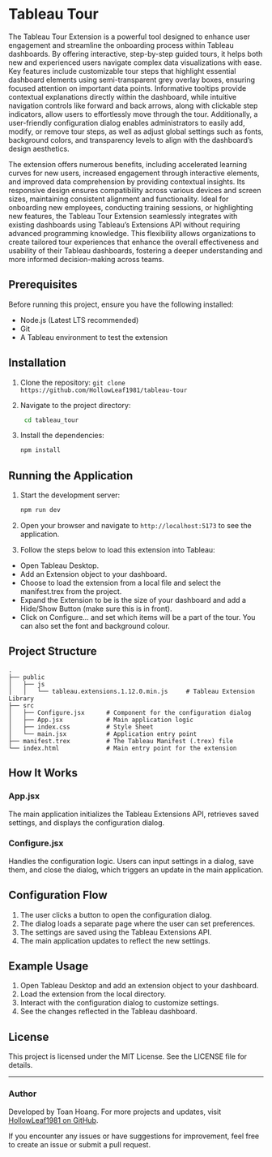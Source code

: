 # Tableau Tour

The Tableau Tour Extension is a powerful tool designed to enhance user engagement and streamline the onboarding process within Tableau dashboards. By offering interactive, step-by-step guided tours, it helps both new and experienced users navigate complex data visualizations with ease. Key features include customizable tour steps that highlight essential dashboard elements using semi-transparent grey overlay boxes, ensuring focused attention on important data points. Informative tooltips provide contextual explanations directly within the dashboard, while intuitive navigation controls like forward and back arrows, along with clickable step indicators, allow users to effortlessly move through the tour. Additionally, a user-friendly configuration dialog enables administrators to easily add, modify, or remove tour steps, as well as adjust global settings such as fonts, background colors, and transparency levels to align with the dashboard’s design aesthetics.

The extension offers numerous benefits, including accelerated learning curves for new users, increased engagement through interactive elements, and improved data comprehension by providing contextual insights. Its responsive design ensures compatibility across various devices and screen sizes, maintaining consistent alignment and functionality. Ideal for onboarding new employees, conducting training sessions, or highlighting new features, the Tableau Tour Extension seamlessly integrates with existing dashboards using Tableau’s Extensions API without requiring advanced programming knowledge. This flexibility allows organizations to create tailored tour experiences that enhance the overall effectiveness and usability of their Tableau dashboards, fostering a deeper understanding and more informed decision-making across teams.

## Prerequisites

Before running this project, ensure you have the following installed:

- Node.js (Latest LTS recommended)
- Git
- A Tableau environment to test the extension

## Installation

1. Clone the repository: `git clone https://github.com/HollowLeaf1981/tableau-tour`

2. Navigate to the project directory:

   ```bash
    cd tableau_tour
   ```

3. Install the dependencies:

   ```bash
   npm install
   ```

## Running the Application

1. Start the development server:

   ```bash
   npm run dev
   ```

2. Open your browser and navigate to `http://localhost:5173` to see the application.

3. Follow the steps below to load this extension into Tableau:

- Open Tableau Desktop.
- Add an Extension object to your dashboard.
- Choose to load the extension from a local file and select the manifest.trex from the project.
- Expand the Extension to be is the size of your dashboard and add a Hide/Show Button (make sure this is in front).
- Click on Configure... and set which items will be a part of the tour. You can also set the font and background colour.

## Project Structure

```
.
├── public
│   ├── js
│   │   └── tableau.extensions.1.12.0.min.js     # Tableau Extension Library
├── src
│   ├── Configure.jsx      # Component for the configuration dialog
│   ├── App.jsx            # Main application logic
│   ├── index.css          # Style Sheet
│   └── main.jsx           # Application entry point
├── manifest.trex          # The Tableau Manifest (.trex) file
└── index.html             # Main entry point for the extension
```

## How It Works

### App.jsx

The main application initializes the Tableau Extensions API, retrieves saved settings, and displays the configuration dialog.

### Configure.jsx

Handles the configuration logic. Users can input settings in a dialog, save them, and close the dialog, which triggers an update in the main application.

## Configuration Flow

1. The user clicks a button to open the configuration dialog.
2. The dialog loads a separate page where the user can set preferences.
3. The settings are saved using the Tableau Extensions API.
4. The main application updates to reflect the new settings.

## Example Usage

1. Open Tableau Desktop and add an extension object to your dashboard.
2. Load the extension from the local directory.
3. Interact with the configuration dialog to customize settings.
4. See the changes reflected in the Tableau dashboard.

## License

This project is licensed under the MIT License. See the LICENSE file for details.

---

### Author

Developed by Toan Hoang. For more projects and updates, visit [HollowLeaf1981 on GitHub](https://github.com/HollowLeaf1981).

If you encounter any issues or have suggestions for improvement, feel free to create an issue or submit a pull request.
